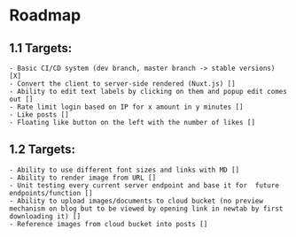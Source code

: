 # Roadmap

## 1.1 Targets:
    - Basic CI/CD system (dev branch, master branch -> stable versions) [X]
    - Convert the client to server-side rendered (Nuxt.js) []
    - Ability to edit text labels by clicking on them and popup edit comes out []
    - Rate limit login based on IP for x amount in y minutes []
    - Like posts []
    - Floating like button on the left with the number of likes []

## 1.2 Targets:
    - Ability to use different font sizes and links with MD []
    - Ability to render image from URL []
    - Unit testing every current server endpoint and base it for  future endpoints/function []
    - Ability to upload images/documents to cloud bucket (no preview mechanism on blog but to be viewed by opening link in newtab by first downloading it) []
    - Reference images from cloud bucket into posts []
    